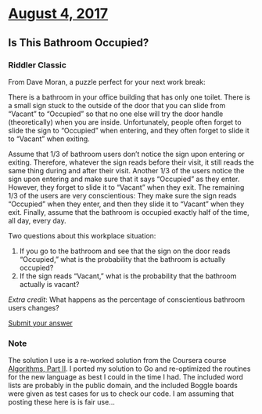 # [August 4, 2017](https://fivethirtyeight.com/features/is-this-bathroom-occupied/)
## Is This Bathroom Occupied?

### Riddler Classic

From Dave Moran, a puzzle perfect for your next work break:

There is a bathroom in your office building that has only one toilet. There is a small sign stuck to the outside of the door that you can slide from “Vacant” to “Occupied” so that no one else will try the door handle (theoretically) when you are inside. Unfortunately, people often forget to slide the sign to “Occupied” when entering, and they often forget to slide it to “Vacant” when exiting.

Assume that 1/3 of bathroom users don’t notice the sign upon entering or exiting. Therefore, whatever the sign reads before their visit, it still reads the same thing during and after their visit. Another 1/3 of the users notice the sign upon entering and make sure that it says “Occupied” as they enter. However, they forget to slide it to “Vacant” when they exit. The remaining 1/3 of the users are very conscientious: They make sure the sign reads “Occupied” when they enter, and then they slide it to “Vacant” when they exit. Finally, assume that the bathroom is occupied exactly half of the time, all day, every day.

Two questions about this workplace situation:

1. If you go to the bathroom and see that the sign on the door reads “Occupied,” what is the probability that the bathroom is actually occupied?
2. If the sign reads “Vacant,” what is the probability that the bathroom actually is vacant?

_Extra credit_: What happens as the percentage of conscientious bathroom users changes?

[Submit your answer](https://docs.google.com/forms/d/e/1FAIpQLSehEVe7GtO0wCK8fQXaHzwUUC1jPH4oIrbNbffkTF-ovDd-wg/viewform?usp=sf_link)

### Note

The solution I use is a re-worked solution from the Coursera course [Algorithms, Part II](https://www.coursera.org/learn/java-data-structures-algorithms-2).  I ported my solution to Go and re-optimized the routines for the new language as best I could in the time I had.  The included word lists are probably in the public domain, and the included Boggle boards were given as test cases for us to check our code.  I am assuming that posting these here is is fair use...
